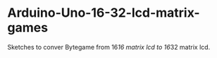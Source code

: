 # Arduino-Uno-16-32-lcd-matrix-games


Sketches to conver Bytegame from 16*16 matrix lcd to 16*32 matrix lcd.
